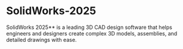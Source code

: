 # SolidWorks-2025
SolidWorks 2025** is a leading 3D CAD design software that helps engineers and designers create complex 3D models, assemblies, and detailed drawings with ease.
